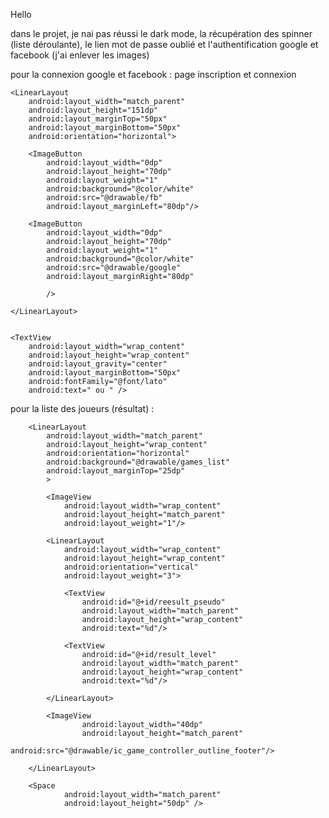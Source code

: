 Hello

dans le projet, je nai pas réussi le dark mode, la récupération des spinner (liste déroulante), le lien mot de passe oublié
 et l'authentification google et facebook (j'ai enlever les images)

pour la connexion google et facebook : page inscription et connexion

    <LinearLayout
        android:layout_width="match_parent"
        android:layout_height="151dp"
        android:layout_marginTop="50px"
        android:layout_marginBottom="50px"
        android:orientation="horizontal">

        <ImageButton
            android:layout_width="0dp"
            android:layout_height="70dp"
            android:layout_weight="1"
            android:background="@color/white"
            android:src="@drawable/fb"
            android:layout_marginLeft="80dp"/>

        <ImageButton
            android:layout_width="0dp"
            android:layout_height="70dp"
            android:layout_weight="1"
            android:background="@color/white"
            android:src="@drawable/google"
            android:layout_marginRight="80dp"

            />

    </LinearLayout>


    <TextView
        android:layout_width="wrap_content"
        android:layout_height="wrap_content"
        android:layout_gravity="center"
        android:layout_marginBottom="50px"
        android:fontFamily="@font/lato"
        android:text=" ou " />
        
pour la liste des joueurs (résultat) :

        <LinearLayout
            android:layout_width="match_parent"
            android:layout_height="wrap_content"
            android:orientation="horizontal"
            android:background="@drawable/games_list"
            android:layout_marginTop="25dp"
            >

            <ImageView
                android:layout_width="wrap_content"
                android:layout_height="match_parent"
                android:layout_weight="1"/>

            <LinearLayout
                android:layout_width="wrap_content"
                android:layout_height="wrap_content"
                android:orientation="vertical"
                android:layout_weight="3">

                <TextView
                    android:id="@+id/reesult_pseudo"
                    android:layout_width="match_parent"
                    android:layout_height="wrap_content"
                    android:text="%d"/>

                <TextView
                    android:id="@+id/result_level"
                    android:layout_width="match_parent"
                    android:layout_height="wrap_content"
                    android:text="%d"/>
                    
            </LinearLayout>

            <ImageView
                    android:layout_width="40dp"
                    android:layout_height="match_parent"
                    android:src="@drawable/ic_game_controller_outline_footer"/>

        </LinearLayout>
        
        <Space
                android:layout_width="match_parent"
                android:layout_height="50dp" />

